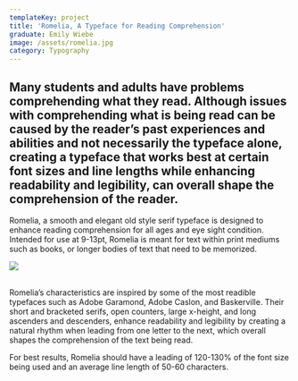 ```yaml
---
templateKey: project
title: 'Romelia, A Typeface for Reading Comprehension'
graduate: Emily Wiebe
image: /assets/romelia.jpg
category: Typography
---
```

## Many students and adults have problems comprehending what they read. Although issues with comprehending what is being read can be caused by the reader’s past experiences and abilities and not necessarily the typeface alone, creating a typeface that works best at certain font sizes and line lengths while enhancing readability and legibility, can overall shape the comprehension of the reader. 

Romelia, a smooth and elegant old style serif typeface is designed to enhance reading comprehension for all ages and eye sight condition. Intended for use at 9-13pt, Romelia is meant for text within print mediums such as books, or longer bodies of text that need to be memorized. 

![](/assets/romela_spread_keyfeatures.jpg)

\
Romelia’s characteristics are inspired by some of the most readible typefaces such as Adobe Garamond, Adobe Caslon, and Baskerville. Their short and bracketed serifs, open counters, large x-height, and long ascenders and descenders, enhance readability and legibility by creating a natural rhythm when leading from one letter to the next, which overall shapes the comprehension of the text being read. 

For best results, Romelia should have a leading of 120-130% of the font size being used and an average line length of 50-60 characters.
